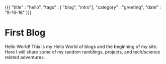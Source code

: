 {{{
  "title" : "hello",
  "tags"  : [ "blog", "intro"],
  "category" : "greeting",
  "date" : "9-16-16"
}}}

# First Blog
Hello World!  This is my Hello World of blogs and the beginning of my site.  Here I will share some of my random ramblings, projects, and tech/science related adventures.
 <!--more-->